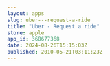 ```yaml
---
layout: apps
slug: uber---request-a-ride
title: "Uber - Request a ride"
store: apple
app_id: 368677368
date: 2024-08-26T15:15:03Z
published: 2010-05-21T03:11:23Z
---
```

